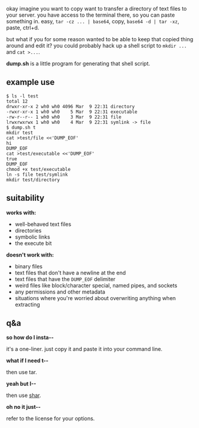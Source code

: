 okay imagine you want to copy want to transfer a directory of text files to your server.
you have access to the terminal there, so you can paste something in.
easy, `tar -cz ... | base64`, copy, `base64 -d | tar -xz`, paste, ctrl+d.

but what if you for some reason wanted to be able to keep that copied thing around and edit it?
you could probably hack up a shell script to `mkdir ...` and `cat >...`.

**dump.sh** is a little program for generating that shell script.

## example use

```console
$ ls -l test
total 12
drwxr-xr-x 2 wh0 wh0 4096 Mar  9 22:31 directory
-rwxr-xr-x 1 wh0 wh0    5 Mar  9 22:31 executable
-rw-r--r-- 1 wh0 wh0    3 Mar  9 22:31 file
lrwxrwxrwx 1 wh0 wh0    4 Mar  9 22:31 symlink -> file
$ dump.sh t
mkdir test
cat >test/file <<'DUMP_EOF'
hi
DUMP_EOF
cat >test/executable <<'DUMP_EOF'
true
DUMP_EOF
chmod +x test/executable
ln -s file test/symlink
mkdir test/directory
```

## suitability

**works with:**

- well-behaved text files
- directories
- symbolic links
- the execute bit

**doesn't work with:**

- binary files
- text files that don't have a newline at the end
- text files that have the `DUMP_EOF` delimiter
- weird files like block/character special, named pipes, and sockets
- any permissions and other metadata
- situations where you're worried about overwriting anything when extracting

## q&a

**so how do I insta--**

it's a one-liner.
just copy it and paste it into your command line.

**what if I need t--**

then use tar.

**yeah but I--**

then use [shar](https://www.gnu.org/software/sharutils/).

**oh no it just--**

refer to the license for your options.
